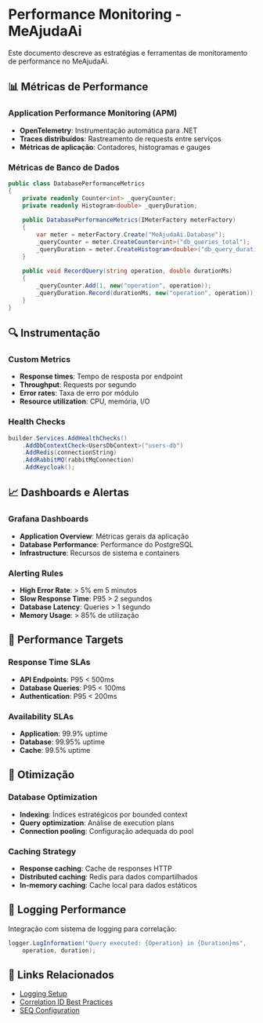 # Performance Monitoring - MeAjudaAi

Este documento descreve as estratégias e ferramentas de monitoramento de performance no MeAjudaAi.

## 📊 Métricas de Performance

### **Application Performance Monitoring (APM)**
- **OpenTelemetry**: Instrumentação automática para .NET
- **Traces distribuídos**: Rastreamento de requests entre serviços
- **Métricas de aplicação**: Contadores, histogramas e gauges

### **Métricas de Banco de Dados**
```csharp
public class DatabasePerformanceMetrics
{
    private readonly Counter<int> _queryCounter;
    private readonly Histogram<double> _queryDuration;
    
    public DatabasePerformanceMetrics(IMeterFactory meterFactory)
    {
        var meter = meterFactory.Create("MeAjudaAi.Database");
        _queryCounter = meter.CreateCounter<int>("db_queries_total");
        _queryDuration = meter.CreateHistogram<double>("db_query_duration_ms");
    }
    
    public void RecordQuery(string operation, double durationMs)
    {
        _queryCounter.Add(1, new("operation", operation));
        _queryDuration.Record(durationMs, new("operation", operation));
    }
}
```

## 🔍 Instrumentação

### **Custom Metrics**
- **Response times**: Tempo de resposta por endpoint
- **Throughput**: Requests por segundo
- **Error rates**: Taxa de erro por módulo
- **Resource utilization**: CPU, memória, I/O

### **Health Checks**
```csharp
builder.Services.AddHealthChecks()
    .AddDbContextCheck<UsersDbContext>("users-db")
    .AddRedis(connectionString)
    .AddRabbitMQ(rabbitMqConnection)
    .AddKeycloak();
```

## 📈 Dashboards e Alertas

### **Grafana Dashboards**
- **Application Overview**: Métricas gerais da aplicação
- **Database Performance**: Performance do PostgreSQL
- **Infrastructure**: Recursos de sistema e containers

### **Alerting Rules**
- **High Error Rate**: > 5% em 5 minutos
- **Slow Response Time**: P95 > 2 segundos
- **Database Latency**: Queries > 1 segundo
- **Memory Usage**: > 85% de utilização

## 🎯 Performance Targets

### **Response Time SLAs**
- **API Endpoints**: P95 < 500ms
- **Database Queries**: P95 < 100ms
- **Authentication**: P95 < 200ms

### **Availability SLAs**
- **Application**: 99.9% uptime
- **Database**: 99.95% uptime
- **Cache**: 99.5% uptime

## 🔧 Otimização

### **Database Optimization**
- **Indexing**: Índices estratégicos por bounded context
- **Query optimization**: Análise de execution plans
- **Connection pooling**: Configuração adequada do pool

### **Caching Strategy**
- **Response caching**: Cache de responses HTTP
- **Distributed caching**: Redis para dados compartilhados
- **In-memory caching**: Cache local para dados estáticos

## 📝 Logging Performance

Integração com sistema de logging para correlação:

```csharp
logger.LogInformation("Query executed: {Operation} in {Duration}ms", 
    operation, duration);
```

## 🔗 Links Relacionados

- [Logging Setup](./README.md)
- [Correlation ID Best Practices](./correlation_id.md)
- [SEQ Configuration](./seq_setup.md)